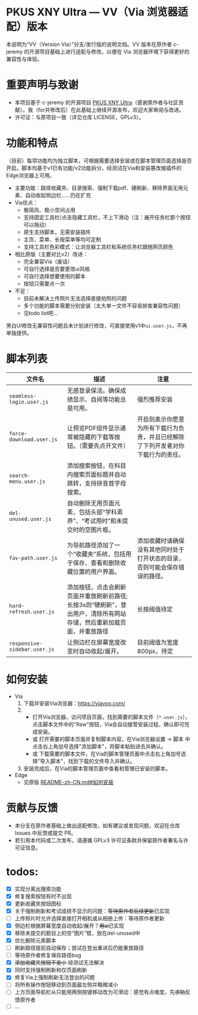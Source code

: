 # PKUS XNY Ultra — VV（Via 浏览器适配）版本

本说明为“VV（Version Via）”分支/发行版的说明文档。VV 版本在原作者 c-jeremy 的开源项目基础上进行适配与修改，以便在 Via 浏览器环境下获得更好的兼容性与体验。

# 重要声明与致谢

- 本项目基于 c-jeremy 的开源项目 [PKUS XNY Ultra](https://github.com/c-jeremy/pkus-xny-ultra)（感谢原作者与社区贡献）。我（for并修改后）在此基础上继续开源发布，欢迎大家审阅与改进。
- 许可证：与原项目一致（详见仓库 LICENSE，GPLv3）。

# 功能和特点

（目前）每项功能均为独立脚本，可根据需要选择安装或在脚本管理页面选择是否开启。脚本均基于v1已有功能/v2功能拆分，经测试在Via和安装篡改猴插件的Edge浏览器上可用。

- 主要功能：路径收藏夹、目录搜索、强制下载pdf、硬刷新、移除界面无用元素、自动收起侧边栏......仍在扩充
- Via优点：
    - 极简风、极小空间占用
    - 支持固定工具栏/点击隐藏工具栏，不上下滑动（注：展开任务栏那个按钮可以拖动）
    - 原生支持脚本，无需安装插件
    - 主页、菜单、长按菜单等均可定制
    - 支持工具栏色彩模式：让浏览器工具栏和系统任务栏跟随网页颜色
- 相比原版（主要对比v2）改进：
    - 完全兼容Via（废话）
    - 可自行选择是否要更改ui风格
    - 可自行选择想要使用的脚本
    - 按钮只需要点一次
- 不足：
    - 目前未解决上传照片无法选择直接拍照的问题
    - 多个功能的脚本需要分别安装（太大单一文件不容易排查兼容性问题）
    - 见todo list吧...

黑白UI修改无兼容性问题且未计划进行修改，可直接使用v1中`ui.user.js`，不再单独提供。

# 脚本列表

| 文件名                          | 描述                                                            | 注意                                                 |
|------------------------------|--------------------------------------------------------------|----------------------------------------------------|
| `seamless-login.user.js`     | 无感登录保活。确保成绩显示、自阅等功能总是可用。                                     | 强烈推荐安装                            |
| `force-download.user.js`     | 让预览PDF组件显示通常被隐藏的下载等按钮。（需要先点开文件）                             | 开启则表示你愿意为所有下载行为负责，并且已经解除了下列开发者对你下载行为的责任。           |
| `search-menu.user.js`        | 添加搜索按钮，在科目内搜索页面标题并自动跳转，支持拼音首字母搜索。                          |                       |
| `del-unused.user.js`         | 自动删除无用页面元素，包括头部“学科素养”、“考试用时”和未提交时的空图片框。         |                                                   |
| `fav-path.user.js`           | 为导航路径添加了一个“收藏夹”系统，包括用于保存、查看和删除收藏位置的用户界面。                      | 添加收藏时请确保没有其他同时处于打开状态的目录，否则可能会保存错误的路径。 |
| `hard-refresh.user.js`       | 添加按钮，点击会刷新页面并重放刷新前路径; 长按3s则“硬刷新”，登出用户，清除所有网站存储，然后重新加载页面，并重放路径 | 长按阈值待定                                             |
| `responsive-sidebar.user.js` | 让侧边栏在屏幕宽度改变时自动收起/展开。                                          | 目前阈值为宽度800px，待定                                    |

# 如何安装

- Via
    1. 下载并安装Via浏览器：https://viayoo.com/
    2.
        - 打开Via浏览器，访问项目页面，找到需要的脚本文件（`*.user.js`），点击脚本文件中的"Raw"按钮，Via会自动接管安装过程，确认即可完成安装。
        - 或 打开需要的脚本页面并复制脚本内容，在Via浏览器设置 -> 脚本 中点击右上角加号选择"添加脚本"，将脚本粘贴进去并确认。
        - 或 下载需要的脚本文件，在Via的脚本管理页面中点击右上角加号选择"导入脚本"，找到下载的文件导入并确认。
    3. 安装完成后，在Via的脚本管理页面中查看和管理已安装的脚本。
- Edge
    - 见原版 [README-zh-CN.md#如何安装](/README-zh-CN.md#如何安装)

# 贡献与反馈

- 本分支在原作者基础上做出适配修改，如有建议或发现问题，欢迎在仓库 Issues 中反馈或提交 PR。
- 若引用本代码或二次发布，请遵循 GPLv3 许可证条款并保留原作者署名与许可证信息。

# todos:

- [x] 实现分离出搜索功能
- [x] 修复搜索按钮有时不出现
- [x] 更新收藏夹按钮图标
- [x] 关于强制刷新和考试成绩不显示的问题：~~等待原作者后续更新~~已实现
- [ ] 上传照片时允许选择直接打开相机或从相册上传：等待原作者更新
- [x] 侧边栏根据屏幕宽度自动收起/展开？~~用ai~~已实现
- [x] 移除未提交的题目上的空“图片”框，放在del-unused中
- [x] 优化删除元素脚本
- [ ] 刷新路径提前自动保存；尝试在登出重进后仍能重放路径
- [ ] 等待原作者修复保存路径bug
- [x] ~~添加收藏夹按钮不变小~~ 经测试无法解决
- [x] 同时支持强制刷新和仅页面刷新
- [x] 修复Via上强制刷新无法登出的问题
- [ ] 将所有操作按钮移动到页面最左侧并略微减小
- [ ] 上方页面导航栏从只能用两侧按键移动改为可滑动：感觉有点难度，先~~求助~~反馈原作者
- [ ] ...
